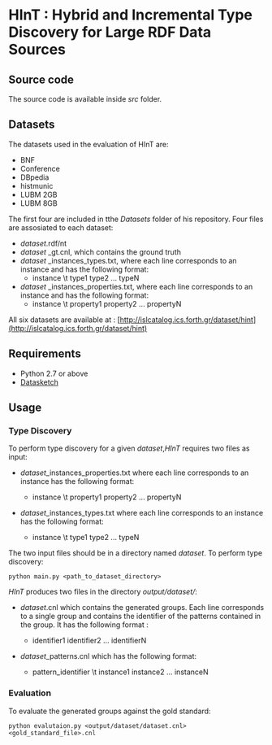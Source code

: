 #	HInT : Hybrid and Incremental Type Discovery for Large RDF Data Sources

## Source code

The source code is available inside *src* folder.


## Datasets

The datasets used in the evaluation of HInT are:

- BNF
- Conference
- DBpedia
- histmunic
- LUBM 2GB
- LUBM 8GB

The first four are included in tthe *Datasets* folder of his repository. 
Four files are assosiated to each dataset:

- *dataset*.rdf/nt
- *dataset* _gt.cnl, which contains the ground truth
- *dataset* _instances_types.txt,  where each line corresponds to an instance and has the following format: 
   * instance \t type1 type2 ... typeN
- *dataset* _instances_properties.txt, where each line corresponds to an instance and has the following format: 
   * instance \t property1 property2 ... propertyN  

All six datasets are available at :	
[http://islcatalog.ics.forth.gr/dataset/hint](http://islcatalog.ics.forth.gr/dataset/hint)


## Requirements

- Python 2.7 or above
- [Datasketch](https://github.com/ekzhu/datasketch)


## Usage

### Type Discovery

To perform type discovery for a given *dataset*,*HInT* requires two files as input:

- *dataset*_instances_properties.txt where each line corresponds to an instance has the following format: 
   * instance \t property1 property2 ... propertyN  
    
- *dataset*_instances_types.txt where each line corresponds to an instance has the following format: 
   * instance \t type1 type2 ... typeN

The two input files should be in a directory named *dataset*.
To perform type discovery:
    
    python main.py <path_to_dataset_directory>
    
*HInT* produces two files in the directory *output/dataset/*:

- *dataset*.cnl which contains the generated groups. Each line corresponds to a single group and contains the identifier of the patterns contained in the group. It has the following format :
  * identifier1 identifier2 ... identifierN
  
- *dataset*_patterns.cnl which has the following format:
  * pattern_identifier \t instance1 instance2 ... instanceN
   
  
### Evaluation

To evaluate the generated groups against the gold standard:

    python evalutaion.py <output/dataset/dataset.cnl> <gold_standard_file>.cnl
  
